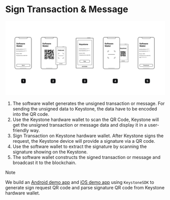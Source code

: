 # Sign Transaction & Message

![](../_media/sign.png)

1. The software wallet generates the unsigned transaction or message. For sending the unsigned data to Keystone, the data have to be encoded into the QR code.
2. Use the Keystone hardware wallet to scan the QR Code, Keystone will get the unsigned transaction or message data and display it in a user-friendly way.
3. Sign Transaction on Keystone hardware wallet. After Keystone signs the request, the Keystone device will provide a signature via a QR code.
4. Use the software wallet to extract the signature by scanning the signature showing on the Keystone.
5. The software wallet constructs the signed transaction or message and broadcast it to the blockchain.

> [!Note]
> We build an [Android demo app](https://github.com/KeystoneHQ/keystone-sdk-android-demo/) and [iOS demo app](https://github.com/KeystoneHQ/keystone-sdk-ios-demo/)
> using `KeystoneSDK` to generate sign request QR code and parse signature QR code from Keystone hardware wallet.
